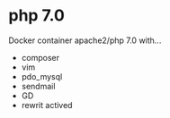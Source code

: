 # php 7.0
Docker container apache2/php 7.0 with...

- composer
- vim
- pdo_mysql
- sendmail
- GD
- rewrit actived
